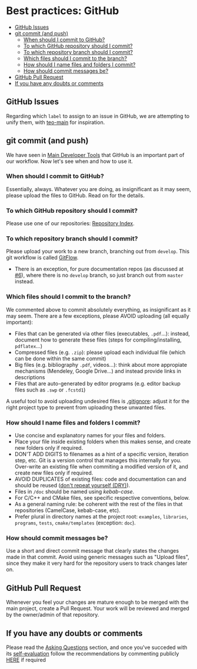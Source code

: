 # Best practices: GitHub

* [GitHub Issues](#github-issues)
* [git commit (and push)](#github-commit-and-push)
    * [When should I commit to GitHub?](#when-should-i-commit-to-github)
    * [To which GitHub repository should I commit?](#to-which-github-repository-should-i-commit)
    * [To which repository branch should I commit?](#to-which-repository-branch-should-i-commit)
    * [Which files should I commit to the branch?](#which-files-should-i-commit-to-the-branch)
    * [How should I name files and folders I commit?](#how-should-i-name-files-and-folders-i-commit)
    * [How should commit messages be?](#how-should-commit-messages-be)
* [GitHub Pull Request](#github-pull-request)
* [If you have any doubts or comments](#if-you-have-any-doubts-or-comments)

## GitHub Issues

Regarding which `label` to assign to an issue in GitHub, we are attempting to unify them, with [teo-main](https://github.com/roboticslab-uc3m/teo-main/labels) for inspiration.

## git commit (and push)
We have seen in [Main Developer Tools](main-developer-tools.md) that GitHub is an important part of our workflow. Now let's see when and how to use it.

### When should I commit to GitHub?
Essentially, always. Whatever you are doing, as insignificant as it may seem, please upload the files to GitHub. Read on for the details.

### To which GitHub repository should I commit?
Please use one of our repositories: [Repository Index](repository-index.md).

### To which repository branch should I commit?
Please upload your work to a new branch, branching out from `develop`. This git workflow is called [GitFlow](https://www.atlassian.com/git/tutorials/comparing-workflows/gitflow-workflow/).
* There is an exception, for pure documentation repos (as discussed at [\#6](https://github.com/roboticslab-uc3m/developer-manual/issues/6)), where there is no `develop` branch, so just branch out from `master` instead.

### Which files should I commit to the branch?
We commented above to commit absolutely everything, as insignificant as it may seem. There are a few exceptions, please AVOID uploading (all equally important):
* Files that can be generated via other files (executables, `.pdf`...): instead, document how to generate these files (steps for compiling/installing, `pdflatex`...)
* Compressed files (e.g. `.zip`): please upload each individual file (which can be done within the same commit)
* Big files (e.g. bibliography `.pdf`, videos...): think about more appropiate mechanisms (Mendeley, Google Drive...) and instead provide links in descriptions
* Files that are auto-generated by editor programs (e.g. editor backup files such as `.swp` or `.fcstd1`)

A useful tool to avoid uploading undesired files is [.gitignore](https://git-scm.com/docs/gitignore): adjust it for the right project type to prevent from uploading these unwanted files.

### How should I name files and folders I commit?
* Use concise and explanatory names for your files and folders.
* Place your file inside existing folders when this makes sense, and create new folders only if required.
* DON'T ADD DIGITS to filenames as a hint of a specific version, iteration step, etc. Git is a version control that manages this internally for you. Over-write an existing file when commiting a modified version of it, and create new files only if required.
* AVOID DUPLICATES of existing files: code and documentation can and should be reused ([don't repeat yourself (DRY)](https://en.wikipedia.org/wiki/Don%27t_repeat_yourself)).
* Files in `/doc` should be named using _kebab-case_.
* For C/C++ and CMake files, see specific respective conventions, below.
* As a general naming rule: be coherent with the rest of the files in that repositories (CamelCase, kebab-case, etc).
* Prefer plural in directory names at the project root: `examples`, `libraries`, `programs`, `tests`, `cmake/templates` (exception: `doc`).

### How should commit messages be?
Use a short and direct commit message that clearly states the changes made in that commit. Avoid using generic messages such as "Upload files", since they make it very hard for the repository users to track changes later on.

## GitHub Pull Request
Whenever you feel your changes are mature enough to be merged with the main project, create a Pull Request. Your work will be reviewed and merged by the owner/admin of that repository.

## If you have any doubts or comments
Please read the [Asking Questions](asking-questions.md) section, and once you've succeded with its [self-evaluation](asking-questions.md#self-evaluation-time) follow the recommendations by commenting publicly [HERE](https://github.com/roboticslab-uc3m/developer-manual/issues/new) if required

